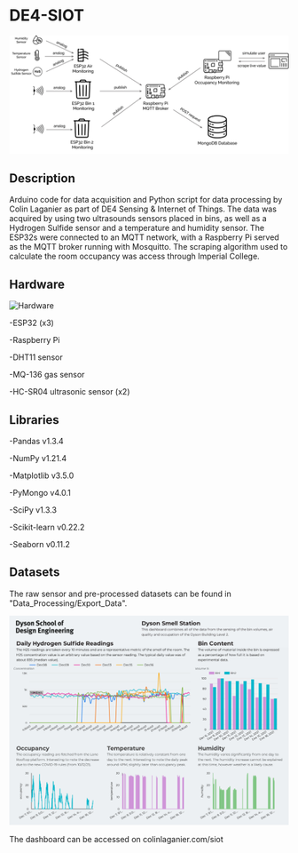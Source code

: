 # DE4-SIOT

![MQTT_Diagram](./Figures/MQTT_diagram.jpg)

## Description

Arduino code for data acquisition and Python script for data processing by Colin Laganier as part of DE4 Sensing & Internet of Things. The data was acquired by using two ultrasounds sensors placed in bins, as well as a Hydrogen Sulfide sensor and a temperature and humidity sensor. The ESP32s were connected to an MQTT network, with a Raspberry Pi served as the MQTT broker running with Mosquitto. The scraping algorithm used to calculate the room occupancy was access through Imperial College.

## Hardware

![Hardware](./Figures/Hardware_Sensors.jpg)

-ESP32 (x3)

-Raspberry Pi

-DHT11 sensor

-MQ-136 gas sensor

-HC-SR04 ultrasonic sensor (x2)

## Libraries

-Pandas v1.3.4

-NumPy v1.21.4

-Matplotlib v3.5.0

-PyMongo v4.0.1

-SciPy v1.3.3

-Scikit-learn v0.22.2

-Seaborn v0.11.2

## Datasets

The raw sensor and pre-processed datasets can be found in "Data_Processing/Export_Data".

![Dashboard](./Figures/Dyson_Smell_Station_Dashboard.jpg)

The dashboard can be accessed on colinlaganier.com/siot

